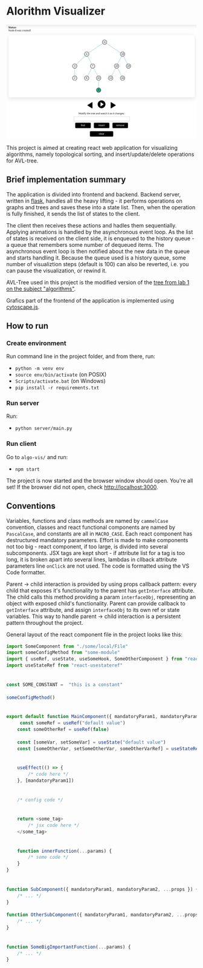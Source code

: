 # Alorithm Visualizer 

![Tree demo](Demo.png)

This project is aimed at creating react web application for visualizing algorithms, namely topological sorting, and insert/update/delete operations for AVL-tree. 

## Brief implementation summary

The application is divided into frontend and backend. Backend server, written in [flask](https://flask.palletsprojects.com/en/2.2.x/), handles all the heavy lifting -  it performs operations on graphs and trees and saves these into a state list. Then, when the operation is fully finished, it sends the list of states to the client.

The client then receives these actions and hadles them sequentially. Applying animations is handled by the asynchronous event loop. As the list of states is received on the client side, it is enqueued to the history queue - a queue that remembers some number of dequeued items. The asynchronous event loop is then notified about the new data in the queue and starts handling it. Because the queue used is a history queue, some number of visualiztion steps (default is 100) can also be reverted, i.e. you can pause the visualization, or rewind it.

AVL-Tree used in this project is the modified version of the [tree from lab 1 on the subject "algorithms"](https://github.com/MykolaKovalyk/Year2Term1AlgoLabs/tree/lab1/lab1/avl_tree).

Grafics part of the frontend of the application is implemented using [cytoscape.js](https://js.cytoscape.org/).

## How to run

### Create environment

Run command line in the project folder, and from there, run:

- `python -m venv env `
- `source env/bin/activate` (on POSIX)
- `Scripts/activate.bat` (on Windows)
- `pip install -r requirements.txt`

### Run server

Run:

- `python server/main.py`

### Run client

Go to `algo-vis/` and run:

- `npm start`

The project is now started and the browser window should open. You're all set!
If the browser did not open, check [http://localhost:3000](http://localhost:3000). 

## Conventions

Variables, functions and class methods are named by `cammelCase` convention, classes and react functional components are named by `PascalCase`, and constants are all in `MACRO_CASE`. Each react component has destructured mandatory parameters. Effort is made to make components not too big - react component, if too large, is divided into several subcomponents. JSX tags are kept short - if attribute list for a tag is too long, it is broken apart into several lines, lambdas in cllback attribute parameters line `onClick` are not used. The code is formatted using the VS Code formatter.

Parent -> child interaction is provided by using props callback pattern: every child that exposes it's functionality to the parent has `getInterface` attribute. The child calls this method providing a param `interfaceObj`, representing an object with exposed child's functionality. Parent can provide callback to `getInterface` attribute, and assign `interfaceObj` to its own ref or state variables. This way to handle parent -> child interaction is a persistent pattern throughout the project.

General layout of the react component file in the project looks like this:

```JavaScript
import SomeComponent from "./some/local/File"
import someConfigMethod from "some-module"
import { useRef, useState, useSomeHook, SomeOtherComponent } from "react"
import useStateRef from "react-usestateref"


const SOME_CONSTANT =  "this is a constant"

someConfigMethod()


export default function MainComponent({ mandatoryParam1, mandatoryParam2, ...props }) {
     const someRef = useRef("default value")
    const someOtherRef = useRef(false)

    const [someVar, setSomeVar] = useState("default value")
    const [someOtherVar, setSomeOtherVar, someOtherVarRef] = useStateRef()


    useEffect(() => {
        /* code here */
    }, [mandatoryParam1])


    /* config code */


    return <some_tag> 
        /* jsx code here */
    </some_tag>


    function innerFunction(...params) {
        /* some code */
    }
}


function SubComponent({ mandatoryParam1, mandatoryParam2, ...props }) {
    /* ... */
}

function OtherSubComponent({ mandatoryParam1, mandatoryParam2, ...props }) {
    /* ... */
}


function SomeBigImportantFunction(...params) {
    /* ... */
}

```
